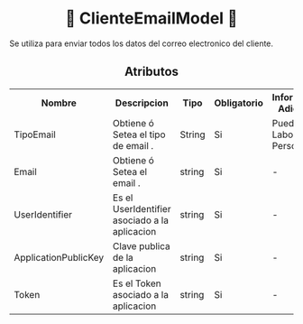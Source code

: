 <body>

<h1 align="center">📢 ClienteEmailModel 📢</h1>

Se utiliza para enviar todos los datos del correo electronico del cliente.

<h2 align="center">Atributos</h2>

<table style="width: 100%;">
    <tr>
        <th>Nombre</th>
        <th>Descripcion</th>
        <th>Tipo</th>
        <th>Obligatorio</th>
        <th>Informacion Adicional</th>
    </tr>
    <tr>
        <td>TipoEmail</td>
        <td>Obtiene ó Setea el tipo de email .</td>
        <td>String</td>
        <td>Si</td>
        <td>Puede ser: <br>Laboral <br>Personal</td>
    </tr>
    <tr>
        <td>Email</td>
        <td>Obtiene ó Setea el email .</td>
        <td>string</td>
        <td>Si</td>
        <td>-</td>
    </tr>
    <tr>
        <td>UserIdentifier</td>
        <td>Es el UserIdentifier asociado a la aplicacion</td>
        <td>string</td>
        <td>Si</td>
        <td>-</td>
      </tr>
      <tr>
        <td>ApplicationPublicKey</td>
        <td>Clave publica de la aplicacion</td>
        <td>string</td>
        <td>Si</td>
        <td>-</td>
      </tr>
      <tr>
        <td>Token</td>
        <td>Es el Token asociado a la aplicacion</td>
        <td>string</td>
        <td>Si</td>
        <td>-</td>
      </tr>
</table>

</body>    